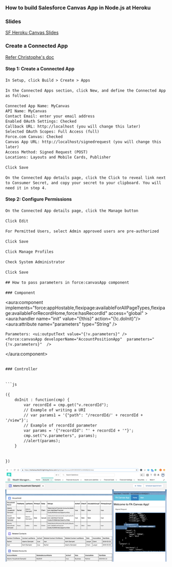 ###  How to build Salesforce Canvas App in Node.js at Heroku

### Slides
[SF Heroku Canvas Slides](https://mohan-chinnappan-n2.github.io/2019/canvas/canvas.html)

### Create a Connected App

[Refer Christophe's doc](http://ccoenraets.github.io/salesforce-developer-advanced/Using-Canvas.html)

#### Step 1: Create a Connected App
```
In Setup, click Build > Create > Apps

In the Connected Apps section, click New, and define the Connected App as follows:

Connected App Name: MyCanvas
API Name: MyCanvas
Contact Email: enter your email address
Enabled OAuth Settings: Checked
Callback URL: http://localhost (you will change this later)
Selected OAuth Scopes: Full Access (full)
Force.com Canvas: Checked
Canvas App URL: http://localhost/signedrequest (you will change this later)
Access Method: Signed Request (POST)
Locations: Layouts and Mobile Cards, Publisher

Click Save

On the Connected App details page, click the Click to reveal link next to Consumer Secret, and copy your secret to your clipboard. You will need it in step 4.

```

#### Step 2: Configure Permissions
```
On the Connected App details page, click the Manage button

Click Edit

For Permitted Users, select Admin approved users are pre-authorized

Click Save

Click Manage Profiles

Check System Administrator

Click Save

## How to pass parameters in force:canvasApp component

### Component

```
<aura:component implements="force:appHostable,flexipage:availableForAllPageTypes,flexipage:availableForRecordHome,force:hasRecordId" access="global" >
	<aura:handler name="init" value="{!this}" action="{!c.doInit}"/>   
    <aura:attribute name="parameters" type="String" />
      
    Parameters: <ui:outputText value="{!v.parameters}" />
    <force:canvasApp developerName="AccountPositionApp"  parameters="{!v.parameters}"  />

</aura:component>

```

### Controller


```js

({
    doInit : function(cmp) {
        var recordId = cmp.get("v.recordId");
        // Example of writing a URI
        // var params1 = '{"path": "/recordId/' + recordId + '/view"}';
        // Example of recordId parameter
        var params = '{"recordId": "' + recordId + '"}';
        cmp.set("v.parameters", params);
        //alert(params);
    } 
    
    
})

``` 

![Parameters payload](img/canvasParameters.png)



